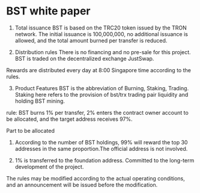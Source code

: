 BST white paper
===============

1. Total issuance
BST is based on the TRC20 token issued by the TRON network.
The initial issuance is 100,000,000, no additional issuance is allowed, and the total amount burned per transfer is reduced.

2. Distribution rules
There is no financing and no pre-sale for this project.
BST is traded on the decentralized exchange JustSwap.

Rewards are distributed every day at 8:00 Singapore time according to the rules.

3. Product Features
BST is the abbreviation of Burning, Staking, Trading. Staking here refers to the provision of bst/trx trading pair liquidity and holding BST mining.

rule:
BST burns 1% per transfer, 2% enters the contract owner account to be allocated, and the target address receives 97%.

Part to be allocated
1. According to the number of BST holdings, 99% will reward the top 30 addresses in the same proportion.The official address is not involved.

2. 1% is transferred to the foundation address. Committed to the long-term development of the project.

The rules may be modified according to the actual operating conditions, and an announcement will be issued before the modification.
